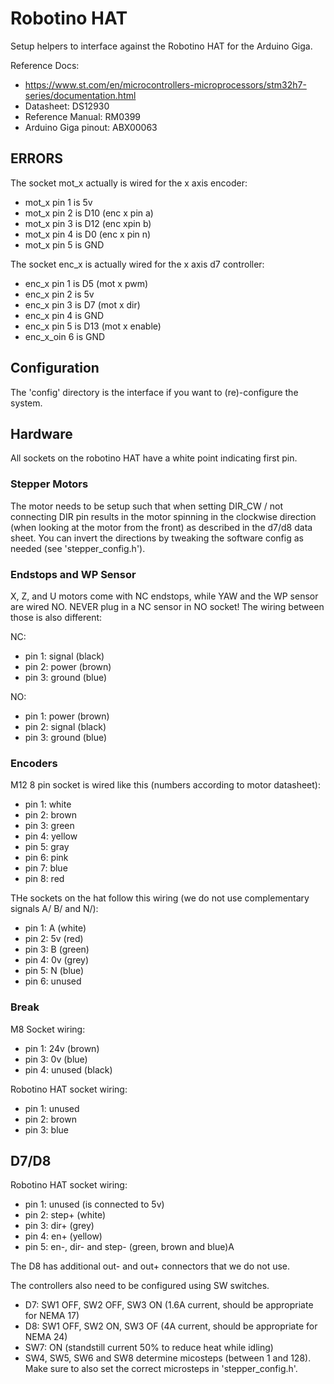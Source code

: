 # Robotino HAT
Setup helpers to interface against the Robotino HAT for the Arduino Giga.

Reference Docs:
- https://www.st.com/en/microcontrollers-microprocessors/stm32h7-series/documentation.html
- Datasheet: DS12930
- Reference Manual: RM0399
- Arduino Giga pinout: ABX00063

## ERRORS
The socket mot_x actually is wired for the x axis encoder:
 - mot_x pin 1 is 5v
 - mot_x pin 2 is D10 (enc x pin a)
 - mot_x pin 3 is D12 (enc xpin b)
 - mot_x pin 4 is D0 (enc x pin n)
 - mot_x pin 5 is GND

The socket enc_x is actually wired for the x axis d7 controller:
 - enc_x pin 1 is D5 (mot x pwm)
 - enc_x pin 2 is 5v
 - enc_x pin 3 is D7 (mot x dir)
 - enc_x pin 4 is GND
 - enc_x pin 5 is D13 (mot x enable)
 - enc_x_oin 6 is GND



## Configuration
The 'config' directory is the interface if you want to (re)-configure the system.

## Hardware
All sockets on the robotino HAT have a white point indicating first pin.
### Stepper Motors
The motor needs to be setup such that when setting DIR_CW / not connecting DIR pin
results in the motor spinning in the clockwise direction
(when looking at the motor from the front) as described in the d7/d8 data sheet.
You can invert the directions by tweaking the software config as needed (see 'stepper_config.h').

### Endstops and WP Sensor
X, Z, and U motors come with NC endstops, while YAW and the WP sensor are wired NO.
NEVER plug in a NC sensor in NO socket!
The wiring between those is also different:

NC:
 - pin 1: signal (black)
 - pin 2: power (brown)
 - pin 3: ground (blue)

NO:
 - pin 1: power (brown)
 - pin 2: signal (black)
 - pin 3: ground (blue)

### Encoders
M12 8 pin socket is wired like this (numbers according to motor datasheet):
- pin 1: white
- pin 2: brown
- pin 3: green
- pin 4: yellow
- pin 5: gray
- pin 6: pink
- pin 7: blue
- pin 8: red

THe sockets on the hat follow this wiring (we do not use complementary signals A/ B/ and N/):
 - pin 1: A (white)
 - pin 2: 5v (red)
 - pin 3: B (green)
 - pin 4: 0v (grey)
 - pin 5: N (blue)
 - pin 6: unused

### Break
M8 Socket wiring:
- pin 1: 24v (brown)
- pin 3: 0v (blue)
- pin 4: unused (black)

Robotino HAT socket wiring:
- pin 1: unused
- pin 2: brown
- pin 3: blue

## D7/D8
Robotino HAT socket wiring:
- pin 1: unused (is connected to 5v)
- pin 2: step+ (white)
- pin 3: dir+ (grey)
- pin 4: en+ (yellow)
- pin 5: en-, dir- and step- (green, brown and blue)A

The D8 has additional out- and out+ connectors that we do not use.

The controllers also need to be configured using SW switches.

  - D7: SW1 OFF, SW2 OFF, SW3 ON (1.6A current, should be appropriate for NEMA 17)
  - D8: SW1 OFF, SW2 ON, SW3 OF (4A current, should be appropriate for NEMA 24)
  - SW7: ON (standstill current 50% to reduce heat while idling)
  - SW4, SW5, SW6 and SW8 determine micosteps (between 1 and 128). Make sure to also set the correct microsteps in 'stepper_config.h'.
